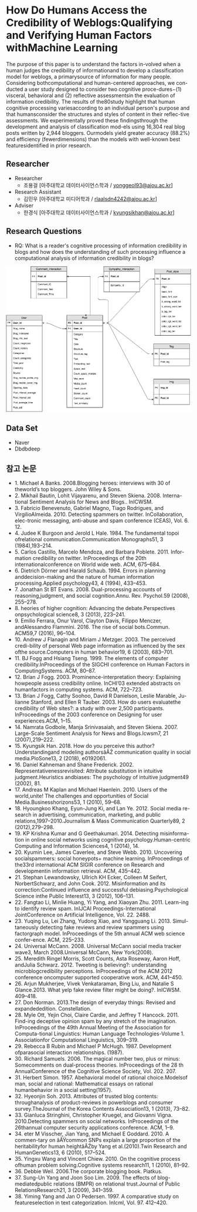 # How Do Humans Access the Credibility of Weblogs:Qualifying and Verifying Human Factors withMachine Learning

The purpose of this paper is to understand the factors in-volved when a human judges the credibility of informationand to develop a classification model for weblogs, a primarysource of information for many people. Considering bothcomputational and human-centered approaches, we con-ducted a user study designed to consider two cognitive proce-dures−(1) visceral, behavioral and (2) reflective assessmentsin the evaluation of information credibility. The results of the80study highlight that human cognitive processing variesaccording to an individual person's purpose and that humansconsider the structures and styles of content in their reflec-tive assessments. We experimentally proved these findingsthrough the development and analysis of classification mod-els using 16,304 real blog posts written by 2,944 bloggers. Ourmodels yield greater accuracy (88.2%) and efficiency (fewerdimensions) than the models with well-known best featuresidentified in prior research.


## Researcher
*	Researcher    
    *	조용걸 [아주대학교 데이터사이언스학과 / yonggeol93@ajou.ac.kr]
*	Research Assistant 
    * 김민우 [아주대학교 미디어학과 / rlaalsdn4242@ajou.ac.kr] 
*	Adviser 
    *	한경식 [아주대학교 데이터사이언스학과 / kyungsikhan@ajou.ac.kr]

## Research Questions

*	RQ: What is a reader's cognitive processing of information credibility in blogs and how does the understanding of such processing influence a computational analysis of information credibility in blogs?

![Alt text](./Img/Credibility_ERD.png "Credibility_ERD")

## Data Set
*	Naver
*	Dbdbdeep


## 참고 논문

*	1\. Michael A Banks. 2008.Blogging heroes: interviews with 30 of theworld’s top bloggers. John Wiley & Sons.
*	2\. Mikhail Bautin, Lohit Vijayarenu, and Steven Skiena. 2008. Interna-tional Sentiment Analysis for News and Blogs.. InICWSM.
*	3\. Fabricio Benevenuto, Gabriel Magno, Tiago Rodrigues, and VirgilioAlmeida. 2010. Detecting spammers on twitter. InCollaboration, elec-tronic messaging, anti-abuse and spam conference (CEAS), Vol. 6. 12.
*	4\. Judee K Burgoon and Jerold L Hale. 1984. The fundamental topoi ofrelational communication.Communication Monographs51, 3 (1984),193–214.
*	5\. Carlos Castillo, Marcelo Mendoza, and Barbara Poblete. 2011. Infor-mation credibility on twitter. InProceedings of the 20th internationalconference on World wide web. ACM, 675–684.
*	6\. Dietrich Dörner and Harald Schaub. 1994.  Errors in planning anddecision-making and the nature of human information processing.Applied psychology43, 4 (1994), 433–453.
*	7\. Jonathan St BT Evans. 2008. Dual-processing accounts of reasoning,judgment, and social cognition.Annu. Rev. Psychol.59 (2008), 255–278.
*	8\. heories of higher cognition: Advancing the debate.Perspectives onpsychological science8, 3 (2013), 223–241.
*	9\. Emilio  Ferrara,  Onur  Varol,  Clayton  Davis,  Filippo  Menczer,  andAlessandro Flammini. 2016. The rise of social bots.Commun. ACM59,7 (2016), 96–104.
*	10\. Andrew J Flanagin and Miriam J Metzger. 2003. The perceived credi-bility of personal Web page information as influenced by the sex ofthe source.Computers in human behavior19, 6 (2003), 683–701.
*	11\. BJ Fogg and Hsiang Tseng. 1999. The elements of computer credibility.InProceedings of the SIGCHI conference on Human Factors in ComputingSystems. ACM, 80–87.
*	12\. Brian J Fogg. 2003. Prominence-interpretation theory: Explaining howpeople assess credibility online. InCHI’03 extended abstracts on humanfactors in computing systems. ACM, 722–723.
*	13\. Brian J Fogg, Cathy Soohoo, David R Danielson, Leslie Marable, Ju-lianne Stanford, and Ellen R Tauber. 2003.  How do users evaluatethe credibility of Web sites?: a study with over 2,500 participants. InProceedings of the 2003 conference on Designing for user experiences.ACM, 1–15.
*	14\. Namrata Godbole, Manja Srinivasaiah, and Steven Skiena. 2007. Large-Scale Sentiment Analysis for News and Blogs.Icwsm7, 21 (2007),219–222.
*	15\. Kyungsik Han. 2018. How do you perceive this author? Understandingand modeling authorsâĂŹ communication quality in social media.PloSone13, 2 (2018), e0192061.
*	16\. Daniel Kahneman and Shane Frederick. 2002.   Representativenessrevisited: Attribute substitution in intuitive judgment.Heuristics andbiases: The psychology of intuitive judgment49 (2002), 81.
*	17\. Andreas M Kaplan and Michael Haenlein. 2010.  Users of the world,unite! The challenges and opportunities of Social Media.Businesshorizons53, 1 (2010), 59–68.
*	18\. Hyoungkoo Khang, Eyun-Jung Ki, and Lan Ye. 2012. Social media re-search in advertising, communication, marketing, and public relations,1997–2010.Journalism & Mass Communication Quarterly89, 2 (2012),279–298.
*	19\. KP Krishna Kumar and G Geethakumari. 2014. Detecting misinforma-tion in online social networks using cognitive psychology.Human-centric Computing and Information Sciences4, 1 (2014), 14.
*	20\. Kyumin Lee, James Caverlee, and Steve Webb. 2010. Uncovering socialspammers: social honeypots+ machine learning. InProceedings of the33rd international ACM SIGIR conference on Research and developmentin information retrieval. ACM, 435–442.
*	21\. Stephan Lewandowsky, Ullrich KH Ecker, Colleen M Seifert, NorbertSchwarz, and John Cook. 2012.  Misinformation and its correction:Continued influence and successful debiasing.Psychological Science inthe Public Interest13, 3 (2012), 106–131.
*	22\. Fangtao Li, Minlie Huang, Yi Yang, and Xiaoyan Zhu. 2011.  Learn-ing to identify review spam. InIJCAI Proceedings-International JointConference on Artificial Intelligence, Vol. 22. 2488.
*	23\. Yuqing Lu, Lei Zhang, Yudong Xiao, and Yangguang Li. 2013. Simul-taneously detecting fake reviews and review spammers using factorgraph model. InProceedings of the 5th annual ACM web science confer-ence. ACM, 225–233.
*	24\. Universal McCann. 2008. Universal McCann social media tracker wave3, March 2008.Universal McCann, New York(2008).
*	25\. Meredith Ringel Morris, Scott Counts, Asta Roseway, Aaron Hoff, andJulia Schwarz. 2012. Tweeting is believing?: understanding microblogcredibility perceptions. InProceedings of the ACM 2012 conference oncomputer supported cooperative work. ACM, 441–450.
*	26\. Arjun Mukherjee, Vivek Venkataraman, Bing Liu, and Natalie S Glance.2013. What yelp fake review filter might be doing?. InICWSM. 409–418.
*	27\. Don Norman. 2013.The design of everyday things: Revised and expandededition. Constellation.
*	28\. Myle Ott, Yejin Choi, Claire Cardie, and Jeffrey T Hancock. 2011. Find-ing deceptive opinion spam by any stretch of the imagination. InProceedings of the 49th Annual Meeting of the Association for Computa-tional Linguistics: Human Language Technologies-Volume 1. Associationfor Computational Linguistics, 309–319.
*	29\. Rebecca B Rubin and Michael P McHugh. 1987.   Development ofparasocial interaction relationships. (1987).
*	30\. Richard Samuels. 2006. The magical number two, plus or minus: Somecomments on dual-process theories. InProceedings of the 28 th AnnualConference of the Cognitive Science Society, Vol. 202. 207.
*	31\. Herbert Simon. 1957.  Abehavioral model of rational choice.Modelsof man, social and rational: Mathematical essays on rational humanbehavior in a social setting(1957).
*	32\. Hyeonjin Soh. 2013.   Attributes of trusted blog contents: throughanalysis of product-reviews in powerblogs and consumer survey.TheJournal of the Korea Contents Association13, 1 (2013), 73–82.
*	33\. Gianluca Stringhini, Christopher Kruegel, and Giovanni Vigna. 2010.Detecting spammers on social networks. InProceedings of the 26thannual computer security applications conference. ACM, 1–9.
*	34\. eter M Visscher, Jian Yang, and Michael E Goddard. 2010. A commen-tary on âĂŸcommon SNPs explain a large proportion of the heritabilityfor human heightâĂŹby Yang et al.(2010).Twin Research and HumanGenetics13, 6 (2010), 517–524.
*	35\. Yingxu Wang and Vincent Chiew. 2010. On the cognitive process ofhuman problem solving.Cognitive systems research11, 1 (2010), 81–92.
*	36\. Debbie Weil. 2006.The corporate blogging book. Piatkus.
*	37\. Sung-Un Yang and Joon Soo Lim. 2009. The effects of blog-mediatedpublic relations (BMPR) on relational trust.Journal of Public RelationsResearch21, 3 (2009), 341–359.
*	38\. Yiming Yang and Jan O Pedersen. 1997. A comparative study on featureselection in text categorization. InIcml, Vol. 97. 412–420.
